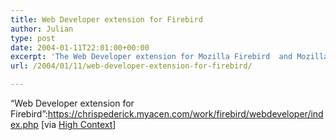 ```yaml
---
title: Web Developer extension for Firebird
author: Julian
type: post
date: 2004-01-11T22:01:00+00:00
excerpt: 'The Web Developer extension for Mozilla Firebird  and Mozilla  adds a menu and a toolbar to the browser with various web developer tools.'
url: /2004/01/11/web-developer-extension-for-firebird/

---
```

&#8220;Web Developer extension for Firebird&#8221;:https://chrispederick.myacen.com/work/firebird/webdeveloper/index.php [via [High Context][1]]

 [1]: https://www.highcontext.com/